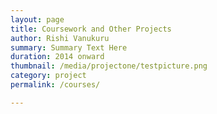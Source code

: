 ```yaml
---
layout: page
title: Coursework and Other Projects
author: Rishi Vanukuru
summary: Summary Text Here
duration: 2014 onward
thumbnail: /media/projectone/testpicture.png
category: project
permalink: /courses/

---
```


